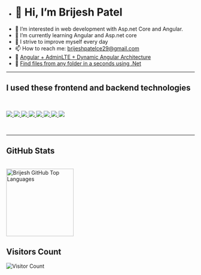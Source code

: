 - <h1>👋 Hi, I’m Brijesh Patel </h1>
- 👀 I’m interested in web development with Asp.net Core and Angular.
- 🌱  I’m currently learning Angular and Asp.net core
- 🔭 I strive to improve myself every day
- 📫 How to reach me: brijeshpatelce29@gmail.com
- :closed_book: [Angular + AdminLTE + Dynamic Angular Architecture](https://github.com/brijeshp1993/Angular-AdminLTE)
- :closed_book: [Find files from any folder in a seconds using .Net](https://github.com/brijeshp1993/get-all-files-from-folder)

<hr>


<h2> I used these frontend and backend technologies </h2>

<br>
<p align="left" dir ="auto">

<a href="#">
    <img src="https://img.shields.io/badge/c%23-%23239120.svg?style=for-the-badge&logo=c-sharp&logoColor=white" style="vertical-align:top margin:6px 4px">
  </a> 
  
  <a href="#">
    <img src="https://img.shields.io/badge/.NET-5C2D91?style=for-the-badge&logo=.net&logoColor=white" style="vertical-align:top margin:6px 4px">
  </a> 
  
   <a href="#">
    <img src="https://img.shields.io/badge/angular-%23E23237.svg?style=for-the-badge&logo=angularjs&logoColor=white" style="vertical-align:top margin:6px 4px">
  </a>
  <a href="#">
    <img src="https://img.shields.io/badge/Microsoft%20SQL%20Sever-CC2927?style=for-the-badge&logo=microsoft%20sql%20server&logoColor=white" style="vertical-align:top margin:6px 4px">
  </a> 
  
  
  
  <a href="#">
    <img src="https://img.shields.io/badge/redis-%23DD0031.svg?style=for-the-badge&logo=redis&logoColor=white" style="vertical-align:top margin:6px 4px">
  </a> 
 <a href="#">
    <img src="https://img.shields.io/badge/Rabbitmq-FF6600?style=for-the-badge&logo=rabbitmq&logoColor=white" style="vertical-align:top margin:6px 4px">
  </a>
   <a href="#">
    <img src=  https://img.shields.io/badge/JWT-black?style=for-the-badge&logo=JSON%20web%20tokens
    " style="vertical-align:top margin:6px 4px">
  </a>
  
  
  
  <a href="#">
    <img src="https://img.shields.io/badge/git-%23F05033.svg?style=for-the-badge&logo=git&logoColor=white" style="vertical-align:top margin:6px 4px">
  </a>
  
</p>

<br>
<hr>
   
<h2> GitHub Stats </h2>

<br>                                                                                                                                                 
<a href="https://github.com/brijeshp1993">
  <img height="180em" src="https://github-readme-stats.vercel.app/api/top-langs/?username=brijeshp1993&theme=shades-of-purple&layout=compact&count_private=true" 
    alt="Brijesh GitHub Top Languages" />
</a>

## Visitors Count

![Visitor Count](https://profile-counter.glitch.me/{brijeshp1993}/count.svg)

